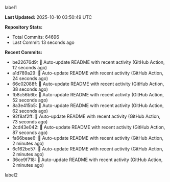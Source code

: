 
label1 
<!-- ACTIVITY_START -->
**Last Updated:** 2025-10-10 03:50:49 UTC

**Repository Stats:**
- Total Commits: 64696
- Last Commit: 13 seconds ago

**Recent Commits:**
- be22676d9: 🤖 Auto-update README with recent activity (GitHub Action, 12 seconds ago)
- a1d789a29: 🤖 Auto-update README with recent activity (GitHub Action, 24 seconds ago)
- 66c02088f: 🤖 Auto-update README with recent activity (GitHub Action, 38 seconds ago)
- fb8c56b6b: 🤖 Auto-update README with recent activity (GitHub Action, 52 seconds ago)
- 8a3e415b5: 🤖 Auto-update README with recent activity (GitHub Action, 62 seconds ago)
- 92f8af2ff: 🤖 Auto-update README with recent activity (GitHub Action, 73 seconds ago)
- 2cd43e042: 🤖 Auto-update README with recent activity (GitHub Action, 87 seconds ago)
- fa66beae6: 🤖 Auto-update README with recent activity (GitHub Action, 2 minutes ago)
- 6c162be57: 🤖 Auto-update README with recent activity (GitHub Action, 2 minutes ago)
- 36ce9f718: 🤖 Auto-update README with recent activity (GitHub Action, 2 minutes ago)
<!-- ACTIVITY_END -->

label2
